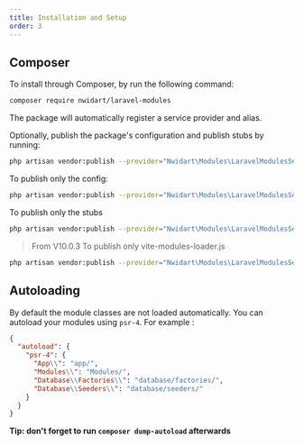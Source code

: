 ```yaml
---
title: Installation and Setup
order: 3
---
```


## Composer

To install through Composer, by run the following command:

```bash
composer require nwidart/laravel-modules
```

The package will automatically register a service provider and alias.

Optionally, publish the package's configuration and publish stubs by running:

```bash
php artisan vendor:publish --provider="Nwidart\Modules\LaravelModulesServiceProvider"
```

To publish only the config:

```bash
php artisan vendor:publish --provider="Nwidart\Modules\LaravelModulesServiceProvider" --tag="config"
```

To publish only the stubs

```bash
php artisan vendor:publish --provider="Nwidart\Modules\LaravelModulesServiceProvider" --tag="stubs"
```

>From V10.0.3
To publish only vite-modules-loader.js

```bash
php artisan vendor:publish --provider="Nwidart\Modules\LaravelModulesServiceProvider" --tag="vite"
```

## Autoloading

By default the module classes are not loaded automatically. You can autoload your modules using `psr-4`. For example :

```json
{
  "autoload": {
    "psr-4": {
      "App\\": "app/",
      "Modules\\": "Modules/",
      "Database\\Factories\\": "database/factories/",
      "Database\\Seeders\\": "database/seeders/"
    }
  }
}
```

**Tip: don't forget to run `composer dump-autoload` afterwards**
